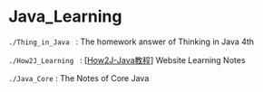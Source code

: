 # Java_Learning
`./Thing_in_Java ` : The homework answer of Thinking in Java 4th  

`./How2J_Learning ` : [[How2J-Java教程](https://how2j.cn/)]  Website Learning Notes

`./Java_Core` : The Notes of Core Java 